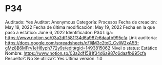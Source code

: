 # P34

Auditado: Yes
Auditor: Anonymous
Categoría: Procesos
Fecha de creación: May 19, 2022
Fecha de última modificación: May 19, 2022
Fecha en la que pasó a estático: June 6, 2022
Identificador: P34
Liga: https://www.notion.so/03a2df1581f34d6a987c6daafb995cfa 
Link auditoría: https://docs.google.com/spreadsheets/d/1ijM3c2toD_CvIW2xA5B-gMz8B6MFrv1eH6yph772y9s/edit#gid=1493815062
Nivel o status: Estático
Nombre: https://www.notion.so/03a2df1581f34d6a987c6daafb995cfa 
Resuelto?: No
Se utiliza?: Yes
Última versión: 1.0